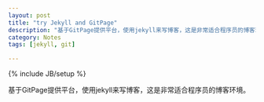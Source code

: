 ```yaml
---
layout: post
title: "try Jekyll and GitPage"
description: "基于GitPage提供平台，使用jekyll来写博客，这是非常适合程序员的博客环境"
category: Notes
tags: [jekyll, git]

---
```


{% include JB/setup %}


基于GitPage提供平台，使用jekyll来写博客，这是非常适合程序员的博客环境。
